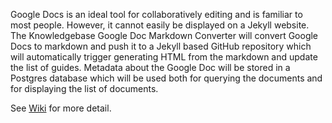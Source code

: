 Google Docs is an ideal tool for collaboratively editing and is familiar to most people.  However, it cannot easily be displayed on a Jekyll website.  
The Knowledgebase Google Doc Markdown Converter will convert Google Docs to markdown and push it to a Jekyll based GitHub repository which will
automatically trigger generating HTML from the markdown and update the list of guides.  Metadata about the Google Doc will be stored in a Postgres
database which will be used both for querying the documents and for displaying the list of documents.

See [Wiki](https://github.com/hackforla/knowledgebase/wiki) for more detail.
